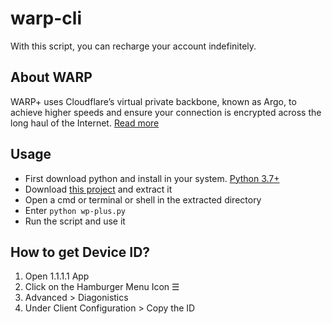 # warp-cli

With this script, you can recharge your account indefinitely.

## About WARP

WARP+ uses Cloudflare’s virtual private backbone, known as Argo, to achieve higher speeds and ensure your connection is encrypted across the long haul of the Internet. [Read more](https://blog.cloudflare.com/announcing-warp-plus/)

## Usage

- First download python and install in your system. [Python 3.7+](https://www.python.org/downloads/)
- Download [this project](https://github.com/warp-plus-cloudflare/cli/archive/refs/heads/main.zip) and extract it
- Open a cmd or terminal or shell in the extracted directory
- Enter `python wp-plus.py`
- Run the script and use it

## How to get Device ID?

1. Open 1.1.1.1 App
2. Click on the Hamburger Menu Icon ☰
3. Advanced > Diagonistics
4. Under Client Configuration > Copy the ID
